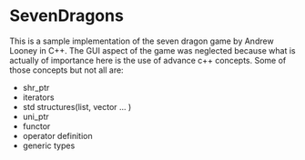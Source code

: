 # SevenDragons
This is a  sample implementation of the seven dragon game by Andrew Looney in C++. The GUI aspect of the game was neglected because what is actually of importance here is the use of advance c++ concepts.
Some of those concepts but not all are:

- shr_ptr
- iterators
- std structures(list, vector ... )
- uni_ptr
- functor
- operator definition
- generic types
